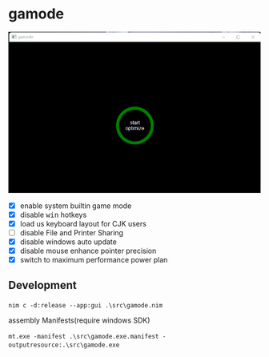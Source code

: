 # gamode  

![preview](preview.png)  

- [x] enable system builtin game mode  
- [x] disable <kbd>win</kbd> hotkeys  
- [x] load us keyboard layout for CJK users  
- [ ] disable File and Printer Sharing  
- [x] disable windows auto update  
- [x] disable mouse enhance pointer precision
- [x] switch to maximum performance power plan

## Development  

`nim c -d:release --app:gui .\src\gamode.nim`

assembly Manifests(require windows SDK)  

`mt.exe -manifest .\src\gamode.exe.manifest -outputresource:.\src\gamode.exe` 